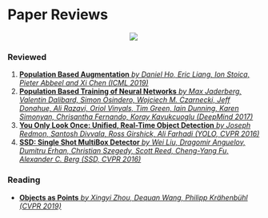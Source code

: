 # Paper Reviews
<p align="center">
    <img src="https://drive.google.com/uc?export=view&id=1DVP9gEqobs4AOGs8DJW8nKyID4oK914w" style="max-width:40%;" />
</p>

### Reviewed

1. [**Population Based Augmentation** *by Daniel Ho, Eric Liang, Ion Stoica, Pieter Abbeel and Xi Chen (ICML 2019)*](https://www.slideshare.net/DADAJONJURAKUZIEV/population-based-augmentation-178203557)
2. [**Population Based Training of Neural Networks** *by Max Jaderberg, Valentin Dalibard, Simon Osindero, Wojciech M. Czarnecki, Jeff Donahue, Ali Razavi, Oriol Vinyals, Tim Green, Iain Dunning, Karen Simonyan, Chrisantha Fernando, Koray Kavukcuoglu (DeepMind 2017)*](https://www.slideshare.net/DADAJONJURAKUZIEV/population-based-training-of-neural-networks)
3. [**You Only Look Once: Unified, Real-Time Object Detection** *by Joseph Redmon, Santosh Divvala, Ross Girshick, Ali Farhadi (YOLO, CVPR 2016)*](https://www.slideshare.net/DADAJONJURAKUZIEV/you-only-look-once-unified-realtime-object-detection-180981599)
4. [**SSD: Single Shot MultiBox Detector** *by Wei Liu, Dragomir Anguelov, Dumitru Erhan, Christian Szegedy, Scott Reed, Cheng-Yang Fu, Alexander C. Berg (SSD, CVPR 2016)*](https://docs.google.com/presentation/d/1rtfeV_VmdGdZD5ObVVpPDPIODSDxKnFSU0bsN_rgZXc/pub?start=false&loop=false&delayms=3000&slide=id.g179f601b72_0_51)

### Reading

* [**Objects as Points** *by Xingyi Zhou, Dequan Wang, Philipp Krähenbühl (CVPR 2019)*](https://arxiv.org/abs/1904.07850)